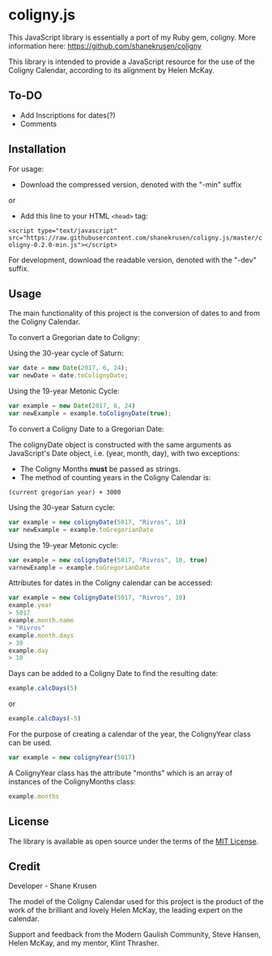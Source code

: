 # coligny.js

This JavaScript library is essentially a port of my Ruby gem, coligny.
More information here: https://github.com/shanekrusen/coligny

This library is intended to provide a JavaScript resource for the use of the Coligny Calendar, according to its alignment by Helen McKay. 

## To-DO

- Add Inscriptions for dates(?)
- Comments

## Installation

For usage:

- Download the compressed version, denoted with the "-min" suffix

or

- Add this line to your HTML `<head>` tag:

`<script type="text/javascript" src="https://raw.githubusercontent.com/shanekrusen/coligny.js/master/coligny-0.2.0-min.js"></script>`

For development, download the readable version, denoted with the "-dev" suffix. 

## Usage

The main functionality of this project is the conversion of dates to and from the Coligny Calendar.

To convert a Gregorian date to Coligny:

Using the 30-year cycle of Saturn:

```javascript
var date = new Date(2017, 6, 24);
var newDate = date.toColignyDate;
```

Using the 19-year Metonic Cycle:

```javascript
var example = new Date(2017, 6, 24)
var newExample = example.toColignyDate(true);
```

To convert a Coligny Date to a Gregorian Date:

The colignyDate object is constructed with the same arguments as JavaScript's Date object, i.e. (year, month, day), with two exceptions:

- The Coligny Months **must** be passed as strings. 
- The method of counting years in the Coligny Calendar is:

`(current gregorian year) + 3000`

Using the 30-year Saturn cycle:

```javascript
var example = new colignyDate(5017, "Rivros", 10)
var newExample = example.toGregorianDate
```

Using the 19-year Metonic cycle:

```javascript
var example = new colignyDate(5017, "Rivros", 10, true)
varnewExample = example.toGregorianDate
```

Attributes for dates in the Coligny calendar can be accessed:

```javascript
var example = new ColignyDate(5017, "Rivros", 10)
example.year
> 5017
example.month.name
> "Rivros"
example.month.days
> 30
example.day
> 10
```

Days can be added to a Coligny Date to find the resulting date:

```javascript
example.calcDays(5)
```
or 

```javascript
example.calcDays(-5)
```

For the purpose of creating a calendar of the year, the ColignyYear class can be used.

```javascript
var example = new colignyYear(5017)
```

A ColignyYear class has the attribute "months" which is an array of instances of the ColignyMonths class:

```javascript
example.months
```

## License

The library is available as open source under the terms of the [MIT License](http://opensource.org/licenses/MIT).

## Credit

Developer - Shane Krusen

The model of the Coligny Calendar used for this project is the product of the work of the brilliant and lovely Helen McKay, the leading expert on the calendar.

Support and feedback from the Modern Gaulish Community, Steve Hansen, Helen McKay, and my mentor, Klint Thrasher.
